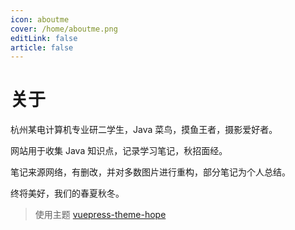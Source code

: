 ```yaml
---
icon: aboutme
cover: /home/aboutme.png
editLink: false
article: false
---
```


# 关于

杭州某电计算机专业研二学生，Java 菜鸟，摸鱼王者，摄影爱好者。

网站用于收集 Java 知识点，记录学习笔记，秋招面经。

笔记来源网络，有删改，并对多数图片进行重构，部分笔记为个人总结。

终将美好，我们的春夏秋冬。

> 使用主题 [vuepress-theme-hope](https://github.com/vuepress-theme-hope/vuepress-theme-hope)
